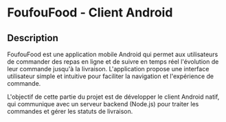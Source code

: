 # FoufouFood - Client Android

## Description

FoufouFood est une application mobile Android qui permet aux utilisateurs de commander des repas en
ligne et de suivre en temps réel l'évolution de leur commande jusqu'à la livraison. L'application
propose une interface utilisateur simple et intuitive pour faciliter la navigation et l'expérience
de commande.

L'objectif de cette partie du projet est de développer le client Android natif, qui communique avec
un serveur backend (Node.js) pour traiter les commandes et gérer les statuts de livraison.